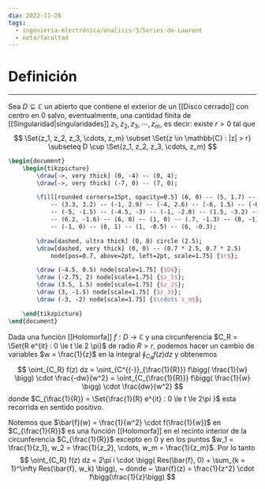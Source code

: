 ```yaml
---
dia: 2022-11-26
tags:
  - ingeniería-electrónica/analisis-3/Series-de-Laurent
  - nota/facultad
---
```

# Definición
---
Sea $D \subseteq \mathbb{C}$ un abierto que contiene el exterior de un [[Disco cerrado]] con centro en $0$ salvo, eventualmente, una cantidad finita de [[Singularidad|singularidades]] $z_1, z_2, z_3, \cdots, z_m$, es decir: existe $r > 0$ tal que $$ \Set{z_1, z_2, z_3, \cdots, z_m} \subset \Set{z \in \mathbb{C} : |z| > r} \subseteq D \cup \Set{z_1, z_2, z_3, \cdots, z_m} $$

```tikz
\begin{document}
	\begin{tikzpicture}
		\draw[->, very thick] (0, -4) -- (0, 4);
		\draw[->, very thick] (-7, 0) -- (7, 0); 

		\fill[rounded corners=15pt, opacity=0.5] (6, 0) -- (5, 1.7) -- (4, 2.2) 
			-- (3.3, 3.2) -- (-1, 2.9) -- (-4, 2.6) -- (-6, 1.5) -- (-6.3, 0) 
			-- (-5, -1.5) -- (-4.5, -3) -- (-1, -2.8) -- (1.5, -3.2) -- (3, -2.2)
			-- (6.2, -1.6) -- (6, 0) -- (1, 0) -- (.7, -1.3) -- (0, -1) -- (-.8, -.8)
			-- (-1, 0) -- (0, 1) -- (1, -0.5) -- (6, -0.3);

		\draw[dashed, ultra thick] (0, 0) circle (2.5);
		\draw[dashed, very thick] (0, 0) -- (0.7 * 2.5, 0.7 * 2.5)
			node[pos=0.7, above=2pt, left=2pt, scale=1.75] {$r$};

		\draw (-4.5, 0.5) node[scale=1.75] {$D$};
		\draw (-2.75, 2) node[scale=1.75] {$z_1$};
		\draw (3.5, 1.5) node[scale=1.75] {$z_2$};
		\draw (3, -1.5) node[scale=1.75] {$z_3$};
		\draw (-3, -2) node[scale=1.75] {$\cdots z_m$};

	\end{tikzpicture}
\end{document}
```
Dada una función [[Holomorfa]] $f : D \to \mathbb{C}$ y una circunferencia $C_R = \Set{R e^{it} : 0 \le t \le 2 \pi}$ de radio $R > r$, podemos hacer un cambio de variables $w = \frac{1}{z}$ en la integral $\oint_{C_R} f(z) dz$ y obtenemos $$ \oint_{C_R} f(z) dz = \oint_{C^{(-)}_{\frac{1}{R}}} f\bigg( \frac{1}{w} \bigg) \cdot \frac{-dw}{w^2} = \oint_{C_{\frac{1}{R}}} f\bigg( \frac{1}{w} \bigg) \cdot \frac{dw}{w^2} $$ donde $C_{\frac{1}{R}} = \Set{\frac{1}{R} e^{it} : 0 \le t \le 2\pi }$ esta recorrida en sentido positivo.

Notemos que $\bar{f}(w) = \frac{1}{w^2} \cdot f(\frac{1}{w})$  en $C_{\frac{1}{R}}$ es una función [[Holomorfa]] en el recinto interior de la circunferencia $C_{\frac{1}{R}}$ excepto en $0$ y en los puntos $w_1 = \frac{1}{z_1}, w_2 = \frac{1}{z_2}, \cdots, w_m = \frac{1}{z_m}$. Por lo tanto $$ \oint_{C_R} f(z) dz = 2\pi i \cdot \bigg( Res(\bar{f}, 0) + \sum_{k = 1}^\infty Res(\bar{f}, w_k) \bigg), ~ donde ~ \bar{f}(z) = \frac{1}{z^2} \cdot f\bigg(\frac{1}{z}\bigg)  $$